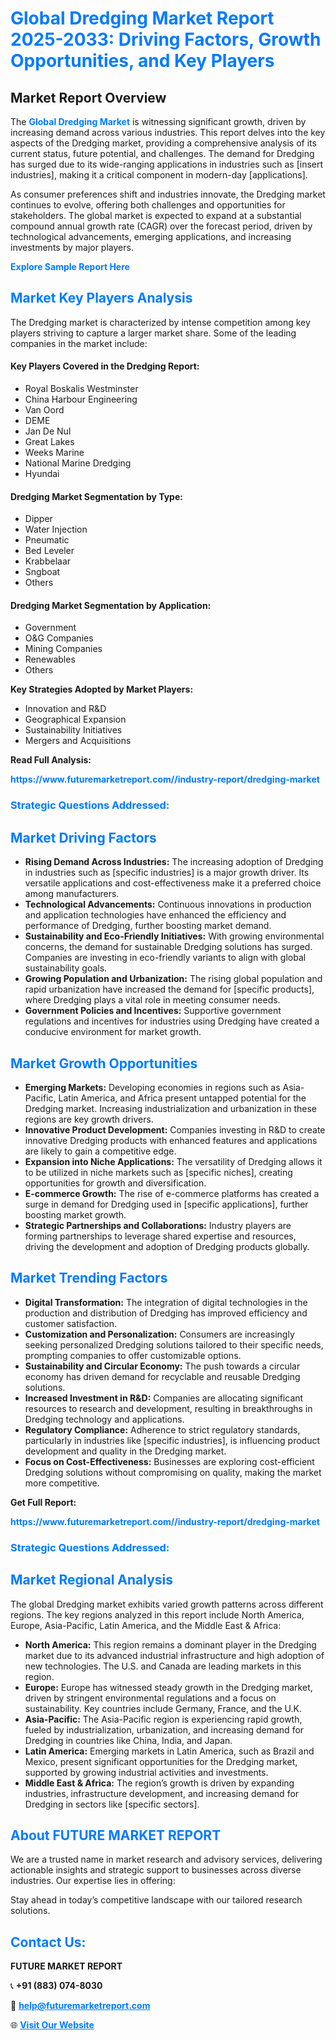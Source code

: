<h1 style="color: #007BFF;">Global Dredging Market Report 2025-2033: Driving Factors, Growth Opportunities, and Key Players</h1>

<section id="overview">
<h2>Market Report Overview</h2>
<p>The <a href="https://www.futuremarketreport.com//industry-report/dredging-market" style="color: #007BFF; text-decoration: none;"><strong>Global Dredging Market</strong></a> is witnessing significant growth, driven by increasing demand across various industries. This report delves into the key aspects of the Dredging market, providing a comprehensive analysis of its current status, future potential, and challenges. The demand for Dredging has surged due to its wide-ranging applications in industries such as [insert industries], making it a critical component in modern-day [applications].</p>
<p>As consumer preferences shift and industries innovate, the Dredging market continues to evolve, offering both challenges and opportunities for stakeholders. The global market is expected to expand at a substantial compound annual growth rate (CAGR) over the forecast period, driven by technological advancements, emerging applications, and increasing investments by major players.</p>
</section>

<section id="overview">
<p><a href="https://www.futuremarketreport.com//request-sample/reportId=54429" style="color: #007BFF; text-decoration: none;"><strong>Explore Sample Report Here</strong></a></p>
</section>

<section id="key-players">
<h2 style="color: #007BFF;">Market Key Players Analysis</h2>
<p>The Dredging market is characterized by intense competition among key players striving to capture a larger market share. Some of the leading companies in the market include:</p>
<h4>Key Players Covered in the Dredging Report:</h4>
<ul><li>Royal Boskalis Westminster</li><li>China Harbour Engineering</li><li>Van Oord</li><li>DEME</li><li>Jan De Nul</li><li>Great Lakes</li><li>Weeks Marine</li><li>National Marine Dredging</li><li>Hyundai</li></ul>
<h4>Dredging Market Segmentation by Type:</h4>
<ul><li>Dipper</li><li>Water Injection</li><li>Pneumatic</li><li>Bed Leveler</li><li>Krabbelaar</li><li>Sngboat</li><li>Others</li></ul>

<h4>Dredging Market Segmentation by Application:</h4>
<ul><li>Government</li><li>O&amp;G Companies</li><li>Mining Companies</li><li>Renewables</li><li>Others</li></ul>
<p><strong>Key Strategies Adopted by Market Players:</strong></p>
<ul>
<li>Innovation and R&D</li>
<li>Geographical Expansion</li>
<li>Sustainability Initiatives</li>
<li>Mergers and Acquisitions</li>
</ul>
</section>

<section>
<p><strong>Read Full Analysis: </strong></p><a href="https://www.futuremarketreport.com//industry-report/dredging-market" style="color: #007BFF; text-decoration: none;"><strong>https://www.futuremarketreport.com//industry-report/dredging-market</strong></a>
<h3 style="color: #007BFF;">Strategic Questions Addressed:</h3>
</section>

<section id="driving-factors">
<h2 style="color: #007BFF;">Market Driving Factors</h2>
<ul>
<li><strong>Rising Demand Across Industries:</strong> The increasing adoption of Dredging in industries such as [specific industries] is a major growth driver. Its versatile applications and cost-effectiveness make it a preferred choice among manufacturers.</li>
<li><strong>Technological Advancements:</strong> Continuous innovations in production and application technologies have enhanced the efficiency and performance of Dredging, further boosting market demand.</li>
<li><strong>Sustainability and Eco-Friendly Initiatives:</strong> With growing environmental concerns, the demand for sustainable Dredging solutions has surged. Companies are investing in eco-friendly variants to align with global sustainability goals.</li>
<li><strong>Growing Population and Urbanization:</strong> The rising global population and rapid urbanization have increased the demand for [specific products], where Dredging plays a vital role in meeting consumer needs.</li>
<li><strong>Government Policies and Incentives:</strong> Supportive government regulations and incentives for industries using Dredging have created a conducive environment for market growth.</li>
</ul>
</section>

<section id="growth-opportunities">
<h2 style="color: #007BFF;">Market Growth Opportunities</h2>
<ul>
<li><strong>Emerging Markets:</strong> Developing economies in regions such as Asia-Pacific, Latin America, and Africa present untapped potential for the Dredging market. Increasing industrialization and urbanization in these regions are key growth drivers.</li>
<li><strong>Innovative Product Development:</strong> Companies investing in R&D to create innovative Dredging products with enhanced features and applications are likely to gain a competitive edge.</li>
<li><strong>Expansion into Niche Applications:</strong> The versatility of Dredging allows it to be utilized in niche markets such as [specific niches], creating opportunities for growth and diversification.</li>
<li><strong>E-commerce Growth:</strong> The rise of e-commerce platforms has created a surge in demand for Dredging used in [specific applications], further boosting market growth.</li>
<li><strong>Strategic Partnerships and Collaborations:</strong> Industry players are forming partnerships to leverage shared expertise and resources, driving the development and adoption of Dredging products globally.</li>
</ul>
</section>

<section id="trending-factors">
<h2 style="color: #007BFF;">Market Trending Factors</h2>
<ul>
<li><strong>Digital Transformation:</strong> The integration of digital technologies in the production and distribution of Dredging has improved efficiency and customer satisfaction.</li>
<li><strong>Customization and Personalization:</strong> Consumers are increasingly seeking personalized Dredging solutions tailored to their specific needs, prompting companies to offer customizable options.</li>
<li><strong>Sustainability and Circular Economy:</strong> The push towards a circular economy has driven demand for recyclable and reusable Dredging solutions.</li>
<li><strong>Increased Investment in R&D:</strong> Companies are allocating significant resources to research and development, resulting in breakthroughs in Dredging technology and applications.</li>
<li><strong>Regulatory Compliance:</strong> Adherence to strict regulatory standards, particularly in industries like [specific industries], is influencing product development and quality in the Dredging market.</li>
<li><strong>Focus on Cost-Effectiveness:</strong> Businesses are exploring cost-efficient Dredging solutions without compromising on quality, making the market more competitive.</li>
</ul>
</section>

<section>
<p><strong>Get Full Report: </strong></p><a href="https://www.futuremarketreport.com//industry-report/dredging-market" style="color: #007BFF; text-decoration: none;"><strong>https://www.futuremarketreport.com//industry-report/dredging-market</strong></a>
<h3 style="color: #007BFF;">Strategic Questions Addressed:</h3>
</section>


<section id="regional-analysis">
<h2 style="color: #007BFF;">Market Regional Analysis</h2>
<p>The global Dredging market exhibits varied growth patterns across different regions. The key regions analyzed in this report include North America, Europe, Asia-Pacific, Latin America, and the Middle East & Africa:</p>
<ul>
<li><strong>North America:</strong> This region remains a dominant player in the Dredging market due to its advanced industrial infrastructure and high adoption of new technologies. The U.S. and Canada are leading markets in this region.</li>
<li><strong>Europe:</strong> Europe has witnessed steady growth in the Dredging market, driven by stringent environmental regulations and a focus on sustainability. Key countries include Germany, France, and the U.K.</li>
<li><strong>Asia-Pacific:</strong> The Asia-Pacific region is experiencing rapid growth, fueled by industrialization, urbanization, and increasing demand for Dredging in countries like China, India, and Japan.</li>
<li><strong>Latin America:</strong> Emerging markets in Latin America, such as Brazil and Mexico, present significant opportunities for the Dredging market, supported by growing industrial activities and investments.</li>
<li><strong>Middle East & Africa:</strong> The region’s growth is driven by expanding industries, infrastructure development, and increasing demand for Dredging in sectors like [specific sectors].</li>
</ul>
</section>

<footer>
<h2 style="color: #007BFF;">About FUTURE MARKET REPORT</h2>
<p>We are a trusted name in market research and advisory services, delivering actionable insights and strategic support to businesses across diverse industries. Our expertise lies in offering:</p>

<p>Stay ahead in today’s competitive landscape with our tailored research solutions.</p>

<h2 style="color: #007BFF;">Contact Us:</h2>
<p><strong>FUTURE MARKET REPORT</strong></p>
<p>📞 <strong>+91 (883) 074-8030</strong></p>
<p>📧 <strong><a href="mailto:help@futuremarketreport.com" style="color: #007BFF;">help@futuremarketreport.com</a></strong></p>
<p>🌐 <strong><a href="https://www.futuremarketreport.com/" style="color: #007BFF;">Visit Our Website</a></strong></p>
</footer>